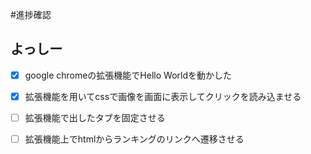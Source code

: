 #進捗確認
## よっしー
- [x] google chromeの拡張機能でHello Worldを動かした

- [x] 拡張機能を用いてcssで画像を画面に表示してクリックを読み込ませる

- [ ] 拡張機能で出したタブを固定させる

- [ ] 拡張機能上でhtmlからランキングのリンクへ遷移させる